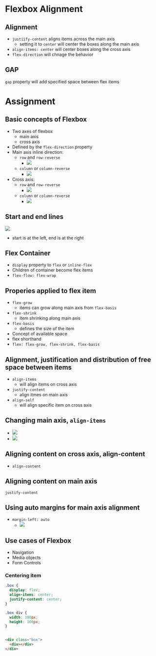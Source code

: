 # Flexbox Alignment

## Alignment
* `justiify-content` aligns items across the main axis
    * setting it to `center` will center the boxes along the main axis
* `align-items: center` will center boxes along the cross axis
* `flex-direction` will chnage the behavior

## GAP
`gap` property will add specified space between flex items

# Assignment

## Basic concepts of Flexbox
* Two axes of flexbox
    * main axis
    * cross axis
* Defined by the `flex-direction` property
* Main axis inline direction: 
    * `row` and `row-reverse`
        * ![](https://developer.mozilla.org/en-US/docs/Web/CSS/CSS_Flexible_Box_Layout/Basic_Concepts_of_Flexbox/basics1.png)
    * `column` or `column-reverse`
        * ![](https://developer.mozilla.org/en-US/docs/Web/CSS/CSS_Flexible_Box_Layout/Basic_Concepts_of_Flexbox/basics2.png)
* Cross axis:
    * `row` and `row-reverse`
        * ![](https://developer.mozilla.org/en-US/docs/Web/CSS/CSS_Flexible_Box_Layout/Basic_Concepts_of_Flexbox/basics3.png)
    * `column` or `column-reverse`
        * ![](https://developer.mozilla.org/en-US/docs/Web/CSS/CSS_Flexible_Box_Layout/Basic_Concepts_of_Flexbox/basics4.png)

## Start and end lines
![](https://developer.mozilla.org/en-US/docs/Web/CSS/CSS_Flexible_Box_Layout/Basic_Concepts_of_Flexbox/basics5.png)
* start is at the left, end is at the right

## Flex Container
* `display` property to `flex` or `inline-flex`
* Children of container become flex items
* `flex-flow: flex-wrap` 

## Properies applied to flex item
* `flex-grow`
    * items can grow along main axis from `flex-basis` 
* `flex-shrink`
    * item shrinking along main axis
* `flex-basis`
    * defines the size of the item
* Concept of available space
* flex shorthand
* `flex: flex-grow, flex-shrink, flex-basis`

## Alignment, justification and distribution of free space between items
* `align-items`
    * will align items on cross axis
* `justify-content`
    * align itmes on main axis
* `align-self`
    * will align specific item on cross axis

## Changing main axis, `align-items`
* ![](https://developer.mozilla.org/en-US/docs/Web/CSS/CSS_Flexible_Box_Layout/Aligning_Items_in_a_Flex_Container/align4.png)
* ![](https://developer.mozilla.org/en-US/docs/Web/CSS/CSS_Flexible_Box_Layout/Aligning_Items_in_a_Flex_Container/align5.png)

## Aligning content on cross axis, align-content
* `align-content`

## Aligning content on main axis
`justify-content`

## Using auto margins for main axis alignment
* `margin-left: auto`
    * ![](https://developer.mozilla.org/en-US/docs/Web/CSS/CSS_Flexible_Box_Layout/Aligning_Items_in_a_Flex_Container/align7.png)

## Use cases of Flexbox
* Navigation
* Media objects
* Form Controls

### Centering item
```css
.box {
  display: flex;
  align-items: center;
  justify-content: center;
}

.box div {
  width: 100px;
  height: 100px;
}
      
```
```html
<div class="box">
  <div></div>
</div>
```      
